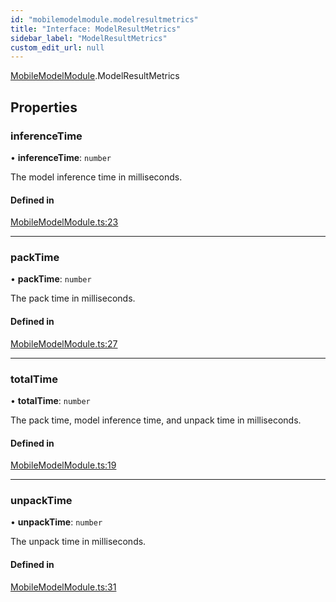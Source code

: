 ```yaml
---
id: "mobilemodelmodule.modelresultmetrics"
title: "Interface: ModelResultMetrics"
sidebar_label: "ModelResultMetrics"
custom_edit_url: null
---
```


[MobileModelModule](../modules/mobilemodelmodule.md).ModelResultMetrics

## Properties

### inferenceTime

• **inferenceTime**: `number`

The model inference time in milliseconds.

#### Defined in

[MobileModelModule.ts:23](https://github.com/pytorch/live/blob/81f499b/react-native-pytorch-core/src/MobileModelModule.ts#L23)

___

### packTime

• **packTime**: `number`

The pack time in milliseconds.

#### Defined in

[MobileModelModule.ts:27](https://github.com/pytorch/live/blob/81f499b/react-native-pytorch-core/src/MobileModelModule.ts#L27)

___

### totalTime

• **totalTime**: `number`

The pack time, model inference time, and unpack time in milliseconds.

#### Defined in

[MobileModelModule.ts:19](https://github.com/pytorch/live/blob/81f499b/react-native-pytorch-core/src/MobileModelModule.ts#L19)

___

### unpackTime

• **unpackTime**: `number`

The unpack time in milliseconds.

#### Defined in

[MobileModelModule.ts:31](https://github.com/pytorch/live/blob/81f499b/react-native-pytorch-core/src/MobileModelModule.ts#L31)
